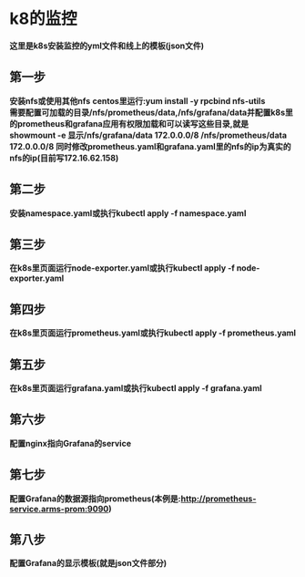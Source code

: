 # k8的监控
**这里是k8s安装监控的yml文件和线上的模板(json文件)**
## 第一步
**安装nfs或使用其他nfs** 
**centos里运行:yum install -y rpcbind nfs-utils**  
**需要配置可加载的目录/nfs/prometheus/data,/nfs/grafana/data并配置k8s里的prometheus和grafana应用有权限加载和可以读写这些目录,就是 showmount -e 显示/nfs/grafana/data    172.0.0.0/8
/nfs/prometheus/data 172.0.0.0/8
   同时修改prometheus.yaml和grafana.yaml里的nfs的ip为真实的nfs的ip(目前写172.16.62.158)**
## 第二步 
**安装namespace.yaml或执行kubectl apply -f namespace.yaml**
## 第三步 
**在k8s里页面运行node-exporter.yaml或执行kubectl apply -f node-exporter.yaml**
## 第四步 
**在k8s里页面运行prometheus.yaml或执行kubectl apply -f prometheus.yaml**
## 第五步 
**在k8s里页面运行grafana.yaml或执行kubectl apply -f grafana.yaml**
## 第六步 
**配置nginx指向Grafana的service**
## 第七步 
**配置Grafana的数据源指向prometheus(本例是:http://prometheus-service.arms-prom:9090)**
## 第八步 
**配置Grafana的显示模板(就是json文件部分)**
